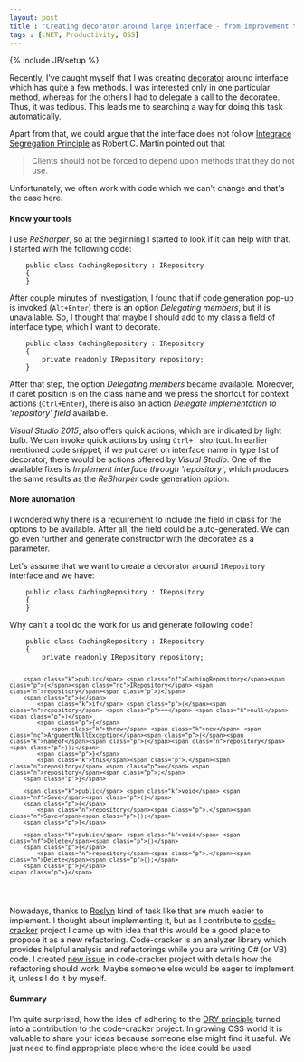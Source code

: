 ```yaml
---
layout: post
title : "Creating decorator around large interface - from improvement to contribution"
tags : [.NET, Productivity, OSS]
---
```

{% include JB/setup %}

Recently, I've caught myself that I was creating [decorator](https://en.wikipedia.org/wiki/Decorator_pattern) around interface which has quite a few methods. I was interested only in one particular method, whereas for the others I had to delegate a call to the decoratee. Thus, it was tedious. This leads me to searching a way for doing this task automatically. 

Apart from that, we could argue that the interface does not follow [Integrace Segregation Principle](https://en.wikipedia.org/wiki/Interface_segregation_principle) as Robert C. Martin pointed out that
>Clients should not be forced to depend upon methods that they do not use. 

Unfortunately, we often work with code which we can't change and that's the case here.

#### Know your tools

I use *ReSharper*, so at the beginning I started to look if it can help with that. I started with the following code:

<div class="highlight"><pre><code class="language-csharp" data-lang="csharp">    <span class="k">public</span> <span class="k">class</span> <span class="nc">CachingRepository</span> <span class="p">:</span> <span class="nc">IRepository</span>
    <span class="p">{</span>
    <span class="p">}</span>
</code></pre></div>

After couple minutes of investigation, I found that if code generation pop-up is invoked (`Alt+Enter`) there is an option *Delegating members*, but it is unavailable. So, I thought that maybe I should add to my class a field of interface type, which I want to decorate.

<div class="highlight"><pre><code class="language-csharp" data-lang="csharp">    <span class="k">public</span> <span class="k">class</span> <span class="nc">CachingRepository</span> <span class="p">:</span> <span class="nc">IRepository</span>
    <span class="p">{</span>
        <span class="k">private</span> <span class="k">readonly</span> <span class="nc">IRepository</span> <span class="n">repository</span><span class="p">;</span>
    <span class="p">}</span>
</code></pre></div>

After that step, the option *Delegating members* became available. Moreover, if caret position is on the class name and we press the shortcut for context actions (`Ctrl+Enter`), there is also an action *Delegate implementation to 'repository' field* available.

*Visual Studio 2015*, also offers quick actions, which are indicated by light bulb. We can invoke quick actions by using `Ctrl+.` shortcut. In earlier mentioned code snippet, if we put caret on interface name in type list of decorator, there would be actions offered by *Visual Studio*. One of the available fixes is *Implement interface through 'repository'*, which produces the same results as the *ReSharper* code generation option.

#### More automation

I wondered why there is a requirement to include the field in class for the options to be available. After all, the field could be auto-generated. We can go even further and generate constructor with the decoratee as a parameter. 

Let's assume that we want to create a decorator around `IRepository` interface and we have:

<div class="highlight"><pre><code class="language-csharp" data-lang="csharp">    <span class="k">public</span> <span class="k">class</span> <span class="nc">CachingRepository</span> <span class="p">:</span> <span class="nc">IRepository</span>
    <span class="p">{</span>
    <span class="p">}</span>
</code></pre></div>

Why can't a tool do the work for us and generate following code?

<div class="highlight"><pre><code class="language-csharp" data-lang="csharp">    <span class="k">public</span> <span class="k">class</span> <span class="nc">CachingRepository</span> <span class="p">:</span> <span class="nc">IRepository</span>
    <span class="p">{</span>
        <span class="k">private</span> <span class="k">readonly</span> <span class="nc">IRepository</span> <span class="n">repository</span><span class="p">;</span>

        <span class="k">public</span> <span class="nf">CachingRepository</span><span class="p">(</span><span class="nc">IRepository</span> <span class="n">repository</span><span class="p">)</span>
        <span class="p">{</span>
            <span class="k">if</span> <span class="p">(</span><span class="n">repository</span> <span class="p">==</span> <span class="k">null</span><span class="p">)</span>
            <span class="p">{</span>
                <span class="k">throw</span> <span class="k">new</span> <span class="nc">ArgumentNullException</span><span class="p">(</span><span class="k">nameof</span><span class="p">(</span><span class="n">repository</span><span class="p">));</span>
            <span class="p">}</span>
            <span class="k">this</span><span class="p">.</span><span class="n">repository</span> <span class="p">=</span> <span class="n">repository</span><span class="p">;</span>
        <span class="p">}</span>

        <span class="k">public</span> <span class="k">void</span> <span class="nf">Save</span><span class="p">()</span>
        <span class="p">{</span>
            <span class="n">repository</span><span class="p">.</span><span class="n">Save</span><span class="p">();</span>
        <span class="p">}</span>

        <span class="k">public</span> <span class="k">void</span> <span class="nf">Delete</span><span class="p">()</span>
        <span class="p">{</span>
            <span class="n">repository</span><span class="p">.</span><span class="n">Delete</span><span class="p">();</span>
        <span class="p">}</span>
    <span class="p">}</span>
</code></pre></div>

Nowadays, thanks to [Roslyn](https://github.com/dotnet/roslyn) kind of task like that are much easier to implement. I thought about implementing it, but as I contribute to [code-cracker](https://github.com/code-cracker/code-cracker) project I came up with idea that this would be a good place to propose it as a new refactoring. Code-cracker is an analyzer library which provides helpful analysis and refactorings while you are writing C# (or VB) code. I created [new issue](https://github.com/code-cracker/code-cracker/issues/572) in code-cracker project with details how the refactoring should work. Maybe someone else would be eager to implement it, unless I do it by myself.

#### Summary
I'm quite surprised, how the idea of adhering to the [DRY principle](https://en.wikipedia.org/wiki/Don't_repeat_yourself) turned into a contribution to the code-cracker project. In growing OSS world it is valuable to share your ideas because someone else might find it useful. We just need to find appropriate place where the idea could be used.